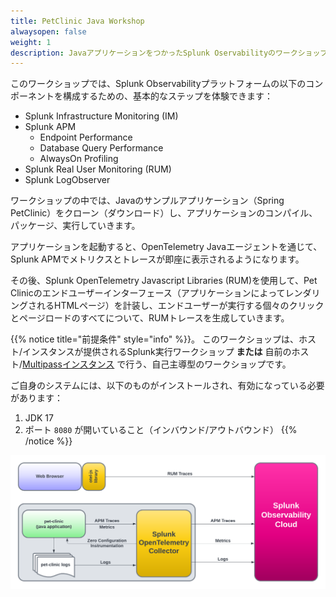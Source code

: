 ```yaml
---
title: PetClinic Java Workshop
alwaysopen: false
weight: 1
description: JavaアプリケーションをつかったSplunk Oservabilityのワークショップです
---
```


このワークショップでは、Splunk Observabilityプラットフォームの以下のコンポーネントを構成するための、基本的なステップを体験できます：

* Splunk Infrastructure Monitoring (IM)
* Splunk APM
  * Endpoint Performance
  * Database Query Performance
  * AlwaysOn Profiling
* Splunk Real User Monitoring (RUM)
* Splunk LogObserver

ワークショップの中では、Javaのサンプルアプリケーション（Spring PetClinic）をクローン（ダウンロード）し、アプリケーションのコンパイル、パッケージ、実行していきます。

アプリケーションを起動すると、OpenTelemetry Javaエージェントを通じて、Splunk APMでメトリクスとトレースが即座に表示されるようになります。

その後、Splunk OpenTelemetry Javascript Libraries (RUM)を使用して、Pet Clinicのエンドユーザーインターフェース（アプリケーションによってレンダリングされるHTMLページ）を計装し、エンドユーザーが実行する個々のクリックとページロードのすべてについて、RUMトレースを生成していきます。

{{% notice title="前提条件" style="info" %}}。
このワークショップは、ホスト/インスタンスが提供されるSplunk実行ワークショップ **または** 自前のホスト/[Multipassインスタンス](https://github.com/splunk/observability-workshop/tree/main/multipass) で行う、自己主導型のワークショップです。

ご自身のシステムには、以下のものがインストールされ、有効になっている必要があります：

1. JDK 17
2. ポート `8080` が開いていること（インバウンド/アウトバウンド）
{{% /notice %}}

![PetClinic Exercise](images/petclinic-exercise.png)
